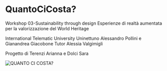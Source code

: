 # QuantoCiCosta?

Workshop 03-Sustainability through design
Esperienze di realtà aumentata per la valorizzazione del World Heritage

International Telematic University Uninettuno
Alessandro Pollini e Gianandrea Giacobone Tutor Alessia Valgimigli

Progetto di Terenzi Arianna e Dolci Sara


![QUANTO CI COSTA?](https://user-images.githubusercontent.com/101118175/229779849-54985608-638e-4f82-8cda-03e5c947118b.jpg)







